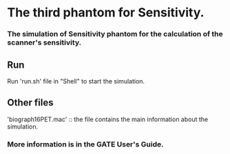# The third phantom for Sensitivity.
### The simulation of Sensitivity phantom for the calculation of the scanner's sensitivity.

## Run
Run 'run.sh' file in "Shell" to start the simulation.

## Other files
'biograph16PET.mac' :: the file contains the main information about
the simulation.

### More information is in the GATE User's Guide.